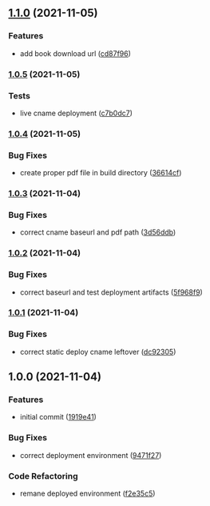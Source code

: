 ## [1.1.0](https://github.com/0-vortex/open-sauced-docs-test/compare/v1.0.5...v1.1.0) (2021-11-05)


### Features

* add book download url ([cd87f96](https://github.com/0-vortex/open-sauced-docs-test/commit/cd87f96d3b923e926adec0f2653522f87016b399))

### [1.0.5](https://github.com/0-vortex/open-sauced-docs-test/compare/v1.0.4...v1.0.5) (2021-11-05)


### Tests

* live cname deployment ([c7b0dc7](https://github.com/0-vortex/open-sauced-docs-test/commit/c7b0dc7ee03e5422aa82e24a1787336a5ffc80d7))

### [1.0.4](https://github.com/0-vortex/open-sauced-docs-test/compare/v1.0.3...v1.0.4) (2021-11-05)


### Bug Fixes

* create proper pdf file in build directory ([36614cf](https://github.com/0-vortex/open-sauced-docs-test/commit/36614cffcb97d2fb756f97a57377149a522cc911))

### [1.0.3](https://github.com/0-vortex/open-sauced-docs-test/compare/v1.0.2...v1.0.3) (2021-11-04)


### Bug Fixes

* correct cname baseurl and pdf path ([3d56ddb](https://github.com/0-vortex/open-sauced-docs-test/commit/3d56ddb417736161894cc1176e89d25a9b253295))

### [1.0.2](https://github.com/0-vortex/open-sauced-docs-test/compare/v1.0.1...v1.0.2) (2021-11-04)


### Bug Fixes

* correct baseurl and test deployment artifacts ([5f968f9](https://github.com/0-vortex/open-sauced-docs-test/commit/5f968f96fbdbf11e1e853846fff68984cfd06166))

### [1.0.1](https://github.com/0-vortex/open-sauced-docs-test/compare/v1.0.0...v1.0.1) (2021-11-04)


### Bug Fixes

* correct static deploy cname leftover ([dc92305](https://github.com/0-vortex/open-sauced-docs-test/commit/dc92305a52bb6b9b1eb6f13aa8b3247e6bf33628))

## 1.0.0 (2021-11-04)


### Features

* initial commit ([1919e41](https://github.com/0-vortex/open-sauced-docs-test/commit/1919e41e99f38b564b51fa88ed5d6b61558b9e22))


### Bug Fixes

* correct deployment environment ([9471f27](https://github.com/0-vortex/open-sauced-docs-test/commit/9471f273a977ff5968a7153490c9706f7d5d110d))


### Code Refactoring

* remane deployed environment ([f2e35c5](https://github.com/0-vortex/open-sauced-docs-test/commit/f2e35c5799cb2c96a06265edea9b1a1a4cf2f76e))

